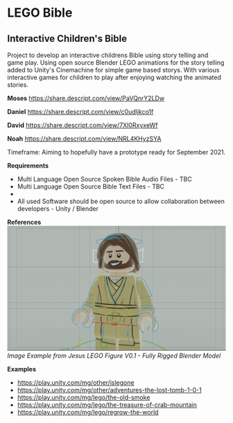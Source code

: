 # LEGO Bible

## Interactive Children's Bible
Project to develop an interactive childrens Bible using story telling and game play. 
Using open source Blender LEGO animations for the story telling added to Unity's Cinemachine for simple game based storys. With various interactive games for children to play after enjoying watching the animated stories.

**Moses**
https://share.descript.com/view/PaVQnrY2LDw

**Daniel**
https://share.descript.com/view/c0udljkco1f

**David**
https://share.descript.com/view/7XI0RxyxeWf

**Noah**
https://share.descript.com/view/NRL4KHyzSYA


Timeframe: Aiming to hopefully have a prototype ready for September 2021.

**Requirements**
 - Multi Language Open Source Spoken Bible Audio Files - TBC
 - Multi Language Open Source Bible Text Files - TBC
 - 
 - All used Software should be open source to allow collaboration between developers - Unity / Blender

**References**
![blender example](assets/example_jesus.png) 
*Image Example from Jesus LEGO Figure V0.1 - Fully Rigged Blender Model*

**Examples**
- https://play.unity.com/mg/other/islegone
- https://play.unity.com/mg/other/adventures-the-lost-tomb-1-0-1
- https://play.unity.com/mg/lego/the-old-smoke
- https://play.unity.com/mg/lego/the-treasure-of-crab-mountain
- https://play.unity.com/mg/lego/regrow-the-world



